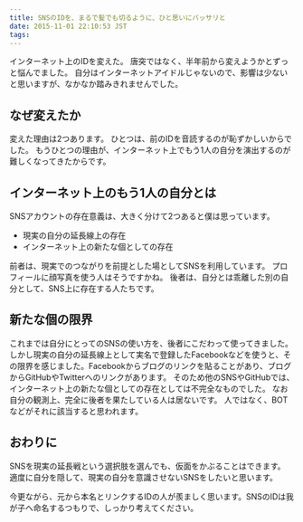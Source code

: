 ```yaml
---
title: SNSのIDを、まるで髪でも切るように、ひと思いにバッサリと
date: 2015-11-01 22:10:53 JST
tags: 
---
```


インターネット上のIDを変えた。
唐突ではなく、半年前から変えようかとずっと悩んでました。
自分はインターネットアイドルじゃないので、影響は少ないと思いますが、なかなか踏みきれませんでした。

## なぜ変えたか

変えた理由は2つあります。
ひとつは、前のIDを音読するのが恥ずかしいからでした。
もうひとつの理由が、インターネット上でもう1人の自分を演出するのが難しくなってきたからです。

## インターネット上のもう1人の自分とは

SNSアカウントの存在意義は、大きく分けて2つあると僕は思っています。

- 現実の自分の延長線上の存在
- インターネット上の新たな個としての存在

前者は、現実でのつながりを前提とした場としてSNSを利用しています。
プロフィールに顔写真を使う人はそうですかね。
後者は、自分とは乖離した別の自分として、SNS上に存在する人たちです。

## 新たな個の限界

これまでは自分にとってのSNSの使い方を、後者にこだわって使ってきました。
しかし現実の自分の延長線上として実名で登録したFacebookなどを使うと、その限界を感じました。Facebookからブログのリンクを貼ることがあり、ブログからGitHubやTwitterへのリンクがあります。
そのため他のSNSやGitHubでは、インターネット上の新たな個としての存在としては不完全なものでした。
なお自分の観測上、完全に後者を果たしている人は居ないです。
人ではなく、BOTなどがそれに該当すると思われます。

## おわりに

SNSを現実の延長戦という選択肢を選んでも、仮面をかぶることはできます。
適度に自分を隠して、現実の自分を意識させないSNSをしたいと思います。

今更ながら、元から本名とリンクするIDの人が羨ましく思います。SNSのIDは我が子へ命名するつもりで、しっかり考えてください。

